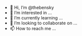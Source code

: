 - 👋 Hi, I’m @thebensky
- 👀 I’m interested in ...
- 🌱 I’m currently learning ...
- 💞️ I’m looking to collaborate on ...
- 📫 How to reach me ...

<!---
thebensky/thebensky is a ✨ special ✨ repository because its `README.md` (this file) appears on your GitHub profile.
You can click the Preview link to take a look at your changes.
--->

